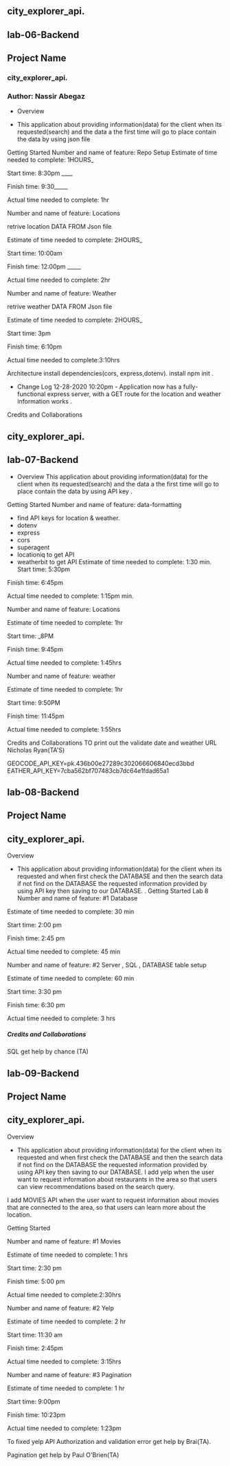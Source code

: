 ## city_explorer_api.
## lab-06-Backend
## Project Name
### city_explorer_api.
### Author: Nassir Abegaz
- Overview 

- This application about providing information(data) for the client when its requested(search) and the data a the first time will go to place contain the data by using json file



Getting Started 
Number and name of feature: 
Repo Setup 
 Estimate of time needed to complete: 1HOURS_

 Start time: 8:30pm ____

 Finish time: 9:30_____

Actual time needed to complete: 1hr

Number and name of feature: Locations 

retrive location DATA FROM Json file
 
Estimate of time needed to complete: 2HOURS_

Start time: 10:00am

Finish time: 12:00pm _____

Actual time needed to complete: 2hr

Number and name of feature: Weather
 
retrive weather DATA FROM Json file 

Estimate of time needed to complete: 2HOURS_

Start time: 3pm

Finish time: 6:10pm

Actual time needed to complete:3:10hrs

Architecture install dependencies(cors, express,dotenv). install npm init .

- Change Log 12-28-2020 10:20pm - Application now has a fully-functional express server, with a GET route for the location and weather information works .

Credits and Collaborations

## city_explorer_api.
## lab-07-Backend
- Overview This application about providing information(data) for the client when its requested(search) and the data a the first time will go to place contain the data by using API key .

Getting Started Number and name of feature: data-formatting

- find API keys for location & weather.
- dotenv
- express
- cors
- superagent
- locationiq to get API
- weatherbit to get API
Estimate of time needed to complete: 1:30 min.
Start time: 5:30pm

Finish time: 6:45pm

Actual time needed to complete: 1:15pm min.

Number and name of feature: Locations

Estimate of time needed to complete: 1hr

Start time: _8PM

Finish time: 9:45pm

Actual time needed to complete: 1:45hrs

Number and name of feature: weather

Estimate of time needed to complete: 1hr

Start time: 9:50PM

Finish time: 11:45pm

Actual time needed to complete: 1:55hrs

Credits and Collaborations TO print out the validate date and weather URL Nicholas Ryan(TA'S)

GEOCODE_API_KEY=pk.436b00e27289c302066606840ecd3bbd EATHER_API_KEY=7cba562bf707483cb7dc64e1fdad65a1

## lab-08-Backend
## Project Name
## city_explorer_api.


Overview
- This application about providing information(data) for the client when its requested and when first check the DATABASE and then the search data if not find on the DATABASE the requested information provided by using API key then saving to our DATABASE. .
Getting Started
Lab 8 Number and name of feature: #1 Database

Estimate of time needed to complete: 30 min

Start time: 2:00 pm

Finish time: 2:45 pm

Actual time needed to complete: 45 min

Number and name of feature: #2 Server , SQL , DATABASE table setup

Estimate of time needed to complete: 60 min

Start time: 3:30 pm

Finish time: 6:30 pm

Actual time needed to complete: 3 hrs

 ##### Credits and Collaborations
 SQL get help by chance (TA)

 ## lab-09-Backend
## Project Name
## city_explorer_api.


Overview
- This application about providing information(data) for the client when its requested and when first check the DATABASE and then the search data if not find on the DATABASE the requested information provided by using API key then saving to our DATABASE. 
 I add yelp when the user want to request information about restaurants in the area so that users can view recommendations based on the search query.

 I add MOVIES API when the user want to request information about movies that are connected to the area, so that users can learn more about the location.

Getting Started

Number and name of feature: #1 Movies

Estimate of time needed to complete: 1 hrs

Start time: 2:30 pm

Finish time: 5:00 pm

Actual time needed to complete:2:30hrs

Number and name of feature: #2 Yelp

Estimate of time needed to complete: 2 hr 

Start time: 11:30 am

Finish time: 2:45pm

Actual time needed to complete: 3:15hrs

Number and name of feature: #3 Pagination

Estimate of time needed to complete: 1 hr

Start time: 9:00pm 

Finish time: 10:23pm

Actual time needed to complete: 1:23pm  


To fixed yelp API Authorization and validation error get help by Brai(TA).

 Pagination get help by Paul O'Brien(TA)






